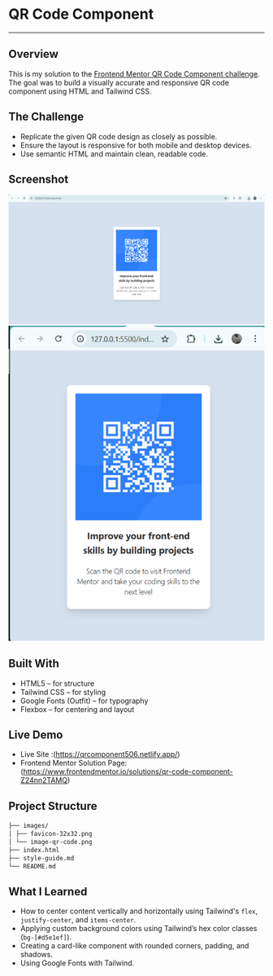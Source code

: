 # QR Code Component
---

## Overview

This is my solution to the [Frontend Mentor QR Code Component challenge](https://www.frontendmentor.io/challenges/qr-code-component-iux_sIO_H).  
The goal was to build a visually accurate and responsive QR code component using HTML and Tailwind CSS.

## The Challenge

- Replicate the given QR code design as closely as possible.
- Ensure the layout is responsive for both mobile and desktop devices.
- Use semantic HTML and maintain clean, readable code.

## Screenshot

![Project Screenshot](./images/desktop.png)
![Project Screenshot Mobile](./images/mobile.png)

## Built With

- HTML5 – for structure
- Tailwind CSS – for styling
- Google Fonts (Outfit) – for typography
- Flexbox – for centering and layout

## Live Demo

- Live Site :(https://qrcomponent506.netlify.app/)
- Frontend Mentor Solution Page: (https://www.frontendmentor.io/solutions/qr-code-component-Z24nn2TAMQ)

## Project Structure

```
├── images/
│ ├── favicon-32x32.png
│ └── image-qr-code.png
├── index.html
├── style-guide.md
└── README.md
```

## What I Learned

- How to center content vertically and horizontally using Tailwind's `flex`, `justify-center`, and `items-center`.
- Applying custom background colors using Tailwind’s hex color classes (`bg-[#d5e1ef]`).
- Creating a card-like component with rounded corners, padding, and shadows.
- Using Google Fonts with Tailwind.
